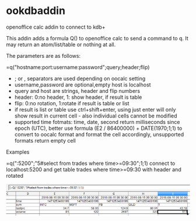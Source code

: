 # ookdbaddin
openoffice calc addin to connect to kdb+

This addin adds a formula Q() to openoffice calc
to send a command to q. It may return an atom/list/table
or nothing at all.

The parameters are as follows:

=q("hostname:port:username:password";query;header;flip)   

- ; or , separators are used depending on oocalc setting
- username,password are optional,empty host is localhost
- query and host are strings, header and flip numbers
- header: 0:no header, 1: show header, if result is table
- flip: 0:no rotation, 1:rotate if result is table or list
- if result is list or table use ctrl+shift+enter, using just
  enter will only show result in current cell - also individual
  cells cannot be modified
- supported time fotmats: time, date, second return milliseconds
  since epoch (UTC), better use formula (E2 / 86400000) + DATE(1970;1;1)
  to convert to oocalc format and format the cell accordingly,
  unsupported formats return empty cell
  
  
Examples

=q(":5200";"5#select from trades where time>=09:30";1;1)
connect to localhost:5200 and get table trades where time>=09:30 with
header and rotated

![<oocalc image>](https://github.com/mfgc76/ookdbaddin/blob/master/img/ookdbimg1.png)
